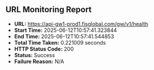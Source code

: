 ## URL Monitoring Report

- **URL:** https://api-gw1-prod1.fisglobal.com/gw/v1/health
- **Start Time:** 2025-06-12T10:57:41.323844
- **End Time:** 2025-06-12T10:57:41.544853
- **Total Time Taken:** 0.221009 seconds
- **HTTP Status Code:** 200
- **Status:** Success
- **Failure Reason:** N/A
